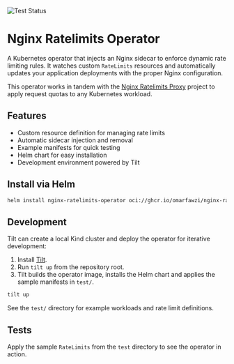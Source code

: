 ![Test Status](https://github.com/omarfawzi/Nginx-Ratelimits-Operator/actions/workflows/ci.yml/badge.svg)

# Nginx Ratelimits Operator

A Kubernetes operator that injects an Nginx sidecar to enforce dynamic rate limiting rules. It watches custom `RateLimits` resources and automatically updates your application deployments with the proper Nginx configuration.

This operator works in tandem with the [Nginx Ratelimits Proxy](https://github.com/omarfawzi/Nginx-Ratelimits-Proxy) project to apply request quotas to any Kubernetes workload.

## Features

- Custom resource definition for managing rate limits
- Automatic sidecar injection and removal
- Example manifests for quick testing
- Helm chart for easy installation
- Development environment powered by Tilt

## Install via Helm

```bash
helm install nginx-ratelimits-operator oci://ghcr.io/omarfawzi/nginx-ratelimits-operator --version 1.1.0
```
## Development

Tilt can create a local Kind cluster and deploy the operator for iterative development:

1. Install [Tilt](https://docs.tilt.dev/install.html).
2. Run `tilt up` from the repository root.
3. Tilt builds the operator image, installs the Helm chart and applies the sample manifests in `test/`.

```bash
tilt up
```

See the `test/` directory for example workloads and rate limit definitions.

## Tests
Apply the sample `RateLimits` from the `test` directory to see the operator in action.
